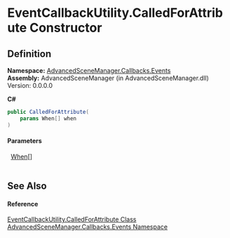 # EventCallbackUtility.CalledForAttribute Constructor




## Definition
**Namespace:** <a href="N_AdvancedSceneManager_Callbacks_Events.md">AdvancedSceneManager.Callbacks.Events</a>  
**Assembly:** AdvancedSceneManager (in AdvancedSceneManager.dll) Version: 0.0.0.0

**C#**
``` C#
public CalledForAttribute(
	params When[] when
)
```



#### Parameters
<dl><dt>  <a href="T_AdvancedSceneManager_Core_Callbacks_When.md">When</a>[]</dt><dd> </dd></dl>

## See Also


#### Reference
<a href="T_AdvancedSceneManager_Callbacks_Events_EventCallbackUtility_CalledForAttribute.md">EventCallbackUtility.CalledForAttribute Class</a>  
<a href="N_AdvancedSceneManager_Callbacks_Events.md">AdvancedSceneManager.Callbacks.Events Namespace</a>  
